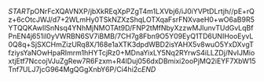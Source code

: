 $START$pONrFcXQAVNXP/jbXkREqXpPZgT4m1LXVbj6/iJ0iYVPtDLrtjh//pE+rQz+6cOtcJWJ/d7+2WLmHy0TSkNZXzShqLOTXqaFsrFNXvaeH0+wO6aB9R5YTQQKAwIlSnNsq4YNhMjNMOTAt9D/FNP2tMfNbyXzzwMJlunvTUdGvLqBfPnEN4j651il0yVWRBN6SV7iBMB/7CH7g8Fbn9O5Y09EyQ1TD6UNIHooEyvL0Q8q+SjSXCHmZizURq8X/168e1aXTK3dpdWBD2isYAHX5v8wuO5YxDXvgTfziysYaNOwHpaRImrm1hHYTcjRz0+MDnaYixLY5Nq2RYrwS4iLLZDj/NvIJMioxtjEtf7NccojVJuZgRew7R6Fzxm+R4lDuj056dxDBmixi2ooPjMQ2iEYF7XbW15Tnf7ULJ7jcG964MgQGgXnbY6P/Ci4hi2c$END$